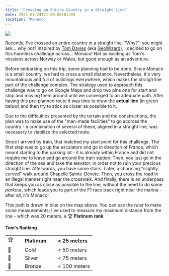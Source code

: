 ```yaml
---
title: "Crossing an Entire Country in a Straight Line"
date: 2021-07-24T21:00:00+01:00
location: "Monaco"
---
```

<!-- leaflet -->
<link rel="stylesheet" href="https://unpkg.com/leaflet@1.7.1/dist/leaflet.css" integrity="sha512-xodZBNTC5n17Xt2atTPuE1HxjVMSvLVW9ocqUKLsCC5CXdbqCmblAshOMAS6/keqq/sMZMZ19scR4PsZChSR7A==" crossorigin=""/>
<script src="https://unpkg.com/leaflet@1.7.1/dist/leaflet.js" integrity="sha512-XQoYMqMTK8LvdxXYG3nZ448hOEQiglfqkJs1NOQV44cWnUrBc8PkAOcXy20w0vlaXaVUearIOBhiXZ5V3ynxwA==" crossorigin=""></script>
<!-- leaflet-fullscreen -->
<script src='https://api.mapbox.com/mapbox.js/plugins/leaflet-fullscreen/v1.0.1/Leaflet.fullscreen.min.js'></script>
<link href='https://api.mapbox.com/mapbox.js/plugins/leaflet-fullscreen/v1.0.1/leaflet.fullscreen.css' rel='stylesheet' />
<!-- leaflet-draw (dependency) -->
<link rel="stylesheet" href="https://cdnjs.cloudflare.com/ajax/libs/leaflet.draw/0.3.2/leaflet.draw.css">
<script src="https://cdnjs.cloudflare.com/ajax/libs/leaflet.draw/0.3.2/leaflet.draw.js"></script>
<!-- leaflet-measurecontrol -->
<link rel="stylesheet" href="https://makinacorpus.github.io/Leaflet.MeasureControl/leaflet.measurecontrol.css">
<script src="https://cdn.jsdelivr.net/npm/leaflet.measurecontrol@1.1.0/leaflet.measurecontrol.min.js"></script>

![](/image/monaco.jpg)

Recently, I've crossed an entire country in a straight line. "Why?", you might ask... why not? Inspired by [Tom Davies](https://www.atlasobscura.com/articles/geowizard-davies-straight-line-mission-across) (aka [GeoWizard](https://www.youtube.com/channel/UCW5OrUZ4SeUYkUg1XqcjFYA)), I decided to go on this harmless challenge across... Monaco! Not as exciting as Tom's missions across Norway or Wales, but good enough as an adventure.

Before embarking on this trip, some planning had to be done. Since Monaco is a small country, we had to cross a small distance. Nevertheless, it's very mountainous and full of buildings everywhere, which makes the straigh line part of the challenge complex. The strategy used to approach this challenge was to go on Google Maps and drop two pins one for start and stop and moving them around until we converged to an adequate path. After having this pre-planned route it was time to draw the **actual line** (in green below) and then try to stick as closer as possible to it.

<div id="xsmap"></div>

Due to the difficulties presented by the terrain and the constructions, the plan was to make use of the "man-made facilities" to go accross the country - a combination of several of these, aligned in a straight line, was necessary to viabilize the selected route.

Since I arrived by train, that matched my start point for this challenge. The first step was to go up the escalators and go in direction of France, which meant starting to the parking lot - it is already within France and did not require me to leave and go around the train station. Then, you just go in the direction of the sea and take the elevator, in order not to ruin your precious straight line. Afterwards, you have some stairs. Later, a charming "slightly curved" walk around Chapelle Sainte-Dévote. Then, you cross the road in an illegal manner right near the crosswalk. And finally, there is an underpass that keeps you as close as possible to the line, without the need to do some *parkour*, which leads you to part of the F1 race track right near the marina - after all, it's Monaco!

This path is drawn in blue on the map above. You can use the ruler to make some measurements; I've used to measure my maximum distance from the line - which was 20 meters, a 🏆 **Platinum rank**.

<div class="info">

**Tom's Ranking**

| | | |
|-|-|-|
| 🏆  &emsp; | **Platinum** &emsp; | **< 25 meters**  |
| 🥇 | Gold     | < 50 meters  |
| 🥈 | Silver   | < 75 meters  |
| 🥉 | Bronze   | < 100 meters |

<br/>

</div>


<script type="module">
(async () => {
	const map = L.map('xsmap').setView([51.505, -0.09], 13);
	map.addControl(new L.Control.Fullscreen());
	L.Control.measureControl().addTo(map);

	const response = await fetch("/other/monaco.geojson");
	const data = await response.json();
	const geojson = L.geoJson(data, {
		style: feature => {
			return feature.style;
		}
	});
	geojson.addTo(map);
	map.fitBounds(geojson.getBounds());

	// L.tileLayer('https://tiles.stadiamaps.com/tiles/osm_bright/{z}/{x}/{y}{r}.png?api_key=c07befc9-a828-4993-9ede-3071b3008b8c'
	L.tileLayer('https://{s}.tile.openstreetmap.org/{z}/{x}/{y}.png', {
		maxZoom: 20,
		//attribution: '&copy; <a href="https://stadiamaps.com/">Stadia Maps</a>, &copy; <a href="https://openmaptiles.org/">OpenMapTiles</a> &copy; <a href="http://openstreetmap.org">OpenStreetMap</a> contributors'
		attribution: '&copy; <a href="https://www.openstreetmap.org/copyright">OpenStreetMap</a> contributors'
	}).addTo(map);
})();
</script>
